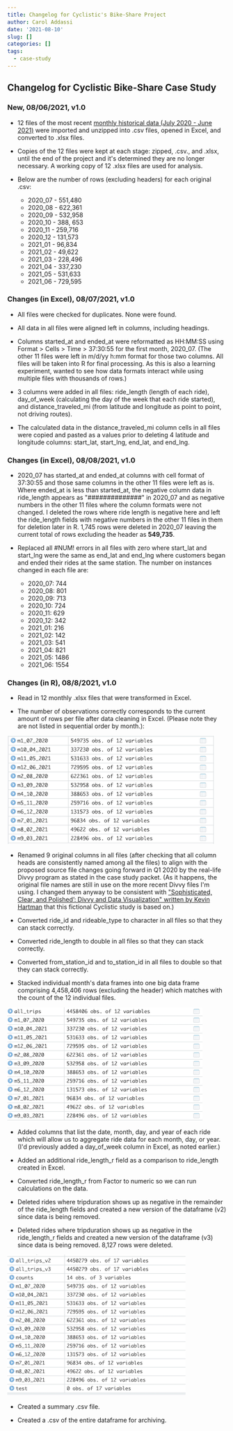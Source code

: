 ```yaml
---
title: Changelog for Cyclistic's Bike-Share Project
author: Carol Addassi
date: '2021-08-10'
slug: []
categories: []
tags:
  - case-study
---
```


## Changelog for Cyclistic Bike-Share Case Study


### New, 08/06/2021, v1.0

  - 12 files of the most recent [monthly historical data (July 2020 - June 2021)](https://clever-poitras-02da34.netlify.app/talk/) were imported and unzipped into .csv files, opened in Excel, and converted to .xlsx files. 
  
  - Copies of the 12 files were kept at each stage: zipped, .csv., and .xlsx, until the end of the project and it's determined they are no longer necessary. A working copy of 12 .xlsx files are used for analysis. 
  
  - Below are the number of rows (excluding headers) for each original .csv:
    - 2020_07 - 551,480
    - 2020_08 - 622,361
    - 2020_09 - 532,958
    - 2020_10 - 388, 653
    - 2020_11 - 259,716
    - 2020_12 - 131,573
    - 2021_01 -  96,834
    - 2021_02 -  49,622
    - 2021_03 - 228,496
    - 2021_04 - 337,230
    - 2021_05 - 531,633
    - 2021_06 - 729,595 
    
### Changes (in Excel), 08/07/2021, v1.0
    
  - All files were checked for duplicates. None were found.
  
  - All data in all files were aligned left in columns, including headings.
  
  - Columns started_at and ended_at were reformatted as HH:MM:SS using Format > Cells > Time > 37:30:55 for the first month, 2020_07. (The other 11 files were left in m/d/yy h:mm format for those two columns. All files will be taken into R for final processing. As this is also a learning experiment, wanted to see how data formats interact while using multiple files with thousands of rows.)
  
  - 3 columns were added in all files: ride_length (length of each ride), day_of_week (calculating the day of the week that each ride started), and distance_traveled_mi (from latitude and longitude as point to point, not driving routes).

  - The calculated data in the distance_traveled_mi column cells in all files were copied and pasted as a values prior to deleting 4 latitude and longitude columns: start_lat, start_lng, end_lat, and end_lng.
  
### Changes (in Excel), 08/08/2021, v1.0
  
  - 2020_07 has started_at and ended_at columns with cell format of 37:30:55 and those same columns in the other 11 files were left as is. Where ended_at is less than started_at, the negative column data in ride_length appears as "##############" in 2020_07 and as negative numbers in the other 11 files where the column formats were not changed. I deleted the rows where ride length is negative here and left the ride_length fields with negative numbers in the other 11 files in them for deletion later in R. 1,745 rows were deleted in 2020_07 leaving the current total of rows excluding the header as **549,735**.
  
  - Replaced all #NUM! errors in all files with zero where start_lat and start_lng were the same as end_lat and end_lng where customers began and ended their rides at the same station. The number on instances changed in each file are:
 
    - 2020_07: 744
    - 2020_08: 801
    - 2020_09: 713
    - 2020_10: 724
    - 2020_11: 629
    - 2020_12: 342
    - 2021_01: 216
    - 2021_02: 142
    - 2021_03: 541
    - 2021_04: 821 
    - 2021_05: 1486
    - 2021_06: 1554
  

### Changes (in R), 08/8/2021, v1.0  
  
  - Read in 12 monthly .xlsx files that were transformed in Excel.
  
  - The number of observations correctly corresponds to the current amount of rows per file after data cleaning in Excel. (Please note they are not listed in sequential order by month.):
  
![](images/ObsAftUp.png)

  - Renamed 9 original columns in all files (after checking that all column heads are consistently named among all the files) to align with the proposed source file changes going forward in Q1 2020 by the real-life Divvy program as stated in the case study packet. (As it happens, the original file names are still in use on the more recent Divvy files I'm using. I changed them anyway to be consistent with ["Sophisticated, Clear, and Polished’: Divvy and Data Visualization" written by Kevin Hartman](https://artscience.blog/home/divvy-dataviz-case-study) that this fictional Cyclistic study is based on.)
  
  - Converted ride_id and rideable_type to character in all files so that they can stack correctly.
  
  - Converted ride_length to double in all files so that they can stack correctly.
  
  - Converted from_station_id and to_station_id in all files to double so that they can stack correctly.
  
  - Stacked individual month's data frames into one big data frame comprising 4,458,406 rows (excluding the header) which matches with the count of the 12 individual files.

![](images/AllTrips.png)

  - Added columns that list the date, month, day, and year of each ride which will allow us to aggregate ride data for each month, day, or year. (I'd previously added a day_of_week column in Excel, as noted earlier.)
  
  - Added an additional ride_length_r field as a comparison to ride_length created in Excel.
  
  - Converted ride_length_r from Factor to numeric so we can run calculations on the data.
  
  - Deleted rides where tripduration shows up as negative in the remainder of the ride_length fields and created a new version of the dataframe (v2) since data is being removed. 
  
  - Deleted rides where tripduration shows up as negative in the ride_length_r fields and created a new version of the dataframe (v3) since data is being removed. 8,127 rows were deleted.
  
![](images/ObsAftDelU.png)
  
  - Created a summary .csv file.
  
  - Created a .csv of the entire dataframe for archiving.
  
 
